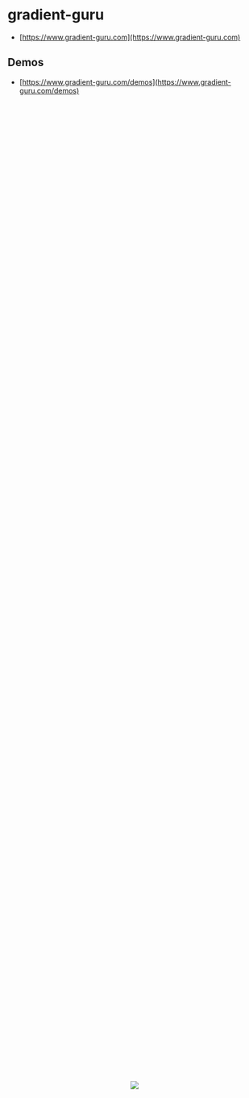 # gradient-guru

* [https://www.gradient-guru.com](https://www.gradient-guru.com)

## Demos

* [https://www.gradient-guru.com/demos](https://www.gradient-guru.com/demos)

<div style="display: flex; align-items: center; justify-content: center; gap:4px; height:100%;">
  <a href="https://github.com/sponsors/bebeal">
    <img src="https://img.shields.io/badge/sponsor-30363D?style=for-the-badge&logo=GitHub-Sponsors&logoColor=#white" />        
  </a>
</div>


## Features

### "<a href="https://github.com/tldraw/make-real" rel="noreferrer" target="_blank">Make Real</a>" Content Generation w/ Versioning

https://github.com/bebeal/gradient-guru/assets/42706447/27a89f1e-0e00-48bd-aad9-8b12c3c588e3

### Custom Nodes (Plotly & TipTap Shown Here)

https://github.com/bebeal/gradient-guru/assets/42706447/d5c65cb2-96eb-4666-8fa8-fb6eb348b470

### Timeline Scrubber

https://github.com/bebeal/gradient-guru/assets/42706447/ef5f150e-2d67-42a9-b919-c1e8fdd834f0

### Scratch Pad

https://github.com/bebeal/gradient-guru/assets/42706447/dbee7dd0-ae8b-49be-8a97-88c055e50233





